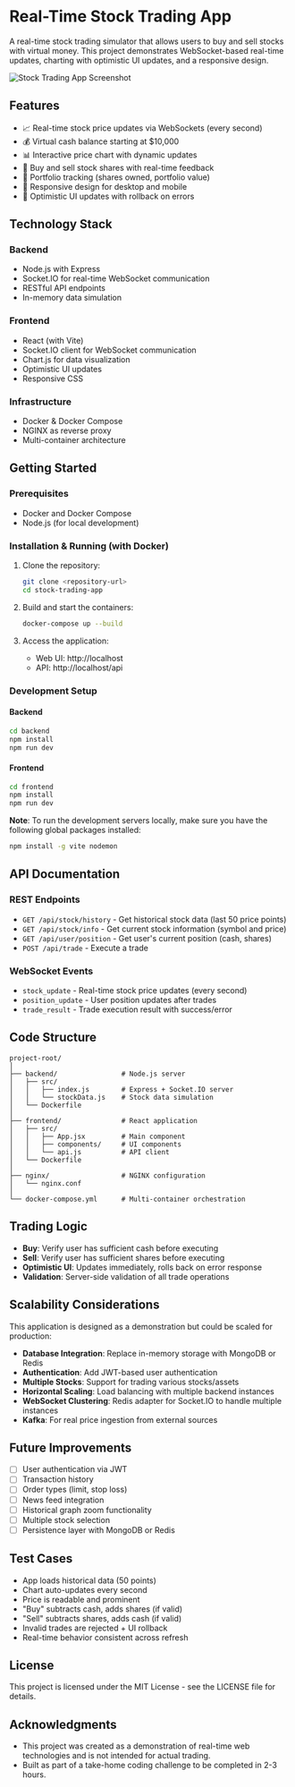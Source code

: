 # Real-Time Stock Trading App

A real-time stock trading simulator that allows users to buy and sell stocks with virtual money. This project demonstrates WebSocket-based real-time updates, charting with optimistic UI updates, and a responsive design.

![Stock Trading App Screenshot](https://via.placeholder.com/800x400?text=Stock+Trading+App)

## Features

- 📈 Real-time stock price updates via WebSockets (every second)
- 💰 Virtual cash balance starting at $10,000
- 📊 Interactive price chart with dynamic updates
- 🛒 Buy and sell stock shares with real-time feedback
- 💼 Portfolio tracking (shares owned, portfolio value)
- 📱 Responsive design for desktop and mobile
- 🔄 Optimistic UI updates with rollback on errors

## Technology Stack

### Backend
- Node.js with Express
- Socket.IO for real-time WebSocket communication
- RESTful API endpoints
- In-memory data simulation

### Frontend
- React (with Vite)
- Socket.IO client for WebSocket communication
- Chart.js for data visualization
- Optimistic UI updates
- Responsive CSS

### Infrastructure
- Docker & Docker Compose
- NGINX as reverse proxy
- Multi-container architecture

## Getting Started

### Prerequisites
- Docker and Docker Compose
- Node.js (for local development)

### Installation & Running (with Docker)

1. Clone the repository:
   ```bash
   git clone <repository-url>
   cd stock-trading-app
   ```

2. Build and start the containers:
   ```bash
   docker-compose up --build
   ```

3. Access the application:
   - Web UI: http://localhost
   - API: http://localhost/api
   
### Development Setup

#### Backend
```bash
cd backend
npm install
npm run dev
```

#### Frontend
```bash
cd frontend
npm install
npm run dev
```

**Note**: To run the development servers locally, make sure you have the following global packages installed:
```bash
npm install -g vite nodemon
```

## API Documentation

### REST Endpoints

- `GET /api/stock/history` - Get historical stock data (last 50 price points)
- `GET /api/stock/info` - Get current stock information (symbol and price)
- `GET /api/user/position` - Get user's current position (cash, shares)
- `POST /api/trade` - Execute a trade

### WebSocket Events

- `stock_update` - Real-time stock price updates (every second)
- `position_update` - User position updates after trades
- `trade_result` - Trade execution result with success/error

## Code Structure

```
project-root/
│
├── backend/                # Node.js server
│   ├── src/
│   │   ├── index.js        # Express + Socket.IO server
│   │   └── stockData.js    # Stock data simulation
│   └── Dockerfile
│
├── frontend/               # React application
│   ├── src/
│   │   ├── App.jsx         # Main component
│   │   ├── components/     # UI components
│   │   └── api.js          # API client
│   └── Dockerfile
│
├── nginx/                  # NGINX configuration
│   └── nginx.conf
│
└── docker-compose.yml      # Multi-container orchestration
```

## Trading Logic

- **Buy**: Verify user has sufficient cash before executing
- **Sell**: Verify user has sufficient shares before executing
- **Optimistic UI**: Updates immediately, rolls back on error response
- **Validation**: Server-side validation of all trade operations

## Scalability Considerations

This application is designed as a demonstration but could be scaled for production:

- **Database Integration**: Replace in-memory storage with MongoDB or Redis
- **Authentication**: Add JWT-based user authentication
- **Multiple Stocks**: Support for trading various stocks/assets
- **Horizontal Scaling**: Load balancing with multiple backend instances
- **WebSocket Clustering**: Redis adapter for Socket.IO to handle multiple instances
- **Kafka**: For real price ingestion from external sources

## Future Improvements

- [ ] User authentication via JWT
- [ ] Transaction history
- [ ] Order types (limit, stop loss)
- [ ] News feed integration
- [ ] Historical graph zoom functionality
- [ ] Multiple stock selection
- [ ] Persistence layer with MongoDB or Redis

## Test Cases

- App loads historical data (50 points)
- Chart auto-updates every second
- Price is readable and prominent
- "Buy" subtracts cash, adds shares (if valid)
- "Sell" subtracts shares, adds cash (if valid)
- Invalid trades are rejected + UI rollback
- Real-time behavior consistent across refresh

## License

This project is licensed under the MIT License - see the LICENSE file for details.

## Acknowledgments

- This project was created as a demonstration of real-time web technologies and is not intended for actual trading.
- Built as part of a take-home coding challenge to be completed in 2-3 hours. 